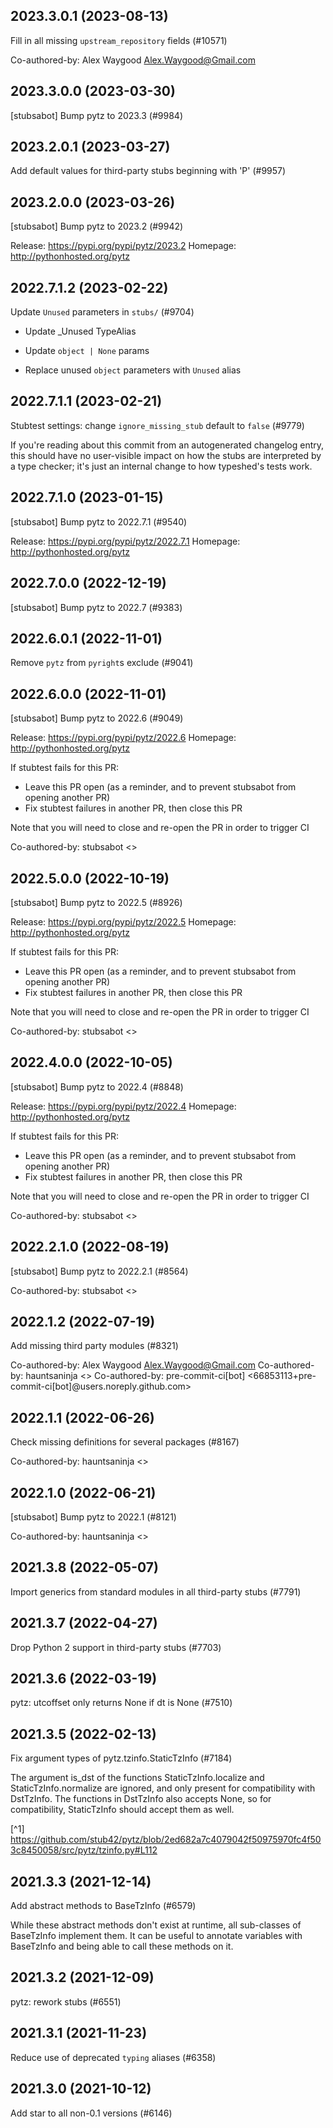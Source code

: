 ## 2023.3.0.1 (2023-08-13)

Fill in all missing `upstream_repository` fields (#10571)

Co-authored-by: Alex Waygood <Alex.Waygood@Gmail.com>

## 2023.3.0.0 (2023-03-30)

[stubsabot] Bump pytz to 2023.3 (#9984)

## 2023.2.0.1 (2023-03-27)

Add default values for third-party stubs beginning with 'P' (#9957)

## 2023.2.0.0 (2023-03-26)

[stubsabot] Bump pytz to 2023.2 (#9942)

Release: https://pypi.org/pypi/pytz/2023.2
Homepage: http://pythonhosted.org/pytz

## 2022.7.1.2 (2023-02-22)

Update `Unused` parameters in `stubs/` (#9704)

* Update _Unused TypeAlias

* Update `object | None` params

* Replace unused `object` parameters with `Unused` alias

## 2022.7.1.1 (2023-02-21)

Stubtest settings: change `ignore_missing_stub` default to `false` (#9779)

If you're reading about this commit from an autogenerated changelog entry, this should have no user-visible impact on how the stubs are interpreted by a type checker; it's just an internal change to how typeshed's tests work.

## 2022.7.1.0 (2023-01-15)

[stubsabot] Bump pytz to 2022.7.1 (#9540)

Release: https://pypi.org/pypi/pytz/2022.7.1
Homepage: http://pythonhosted.org/pytz

## 2022.7.0.0 (2022-12-19)

[stubsabot] Bump pytz to 2022.7 (#9383)

## 2022.6.0.1 (2022-11-01)

Remove `pytz` from `pyright`s exclude (#9041)

## 2022.6.0.0 (2022-11-01)

[stubsabot] Bump pytz to 2022.6 (#9049)

Release: https://pypi.org/pypi/pytz/2022.6
Homepage: http://pythonhosted.org/pytz

If stubtest fails for this PR:
- Leave this PR open (as a reminder, and to prevent stubsabot from opening another PR)
- Fix stubtest failures in another PR, then close this PR

Note that you will need to close and re-open the PR in order to trigger CI

Co-authored-by: stubsabot <>

## 2022.5.0.0 (2022-10-19)

[stubsabot] Bump pytz to 2022.5 (#8926)

Release: https://pypi.org/pypi/pytz/2022.5
Homepage: http://pythonhosted.org/pytz

If stubtest fails for this PR:
- Leave this PR open (as a reminder, and to prevent stubsabot from opening another PR)
- Fix stubtest failures in another PR, then close this PR

Note that you will need to close and re-open the PR in order to trigger CI

Co-authored-by: stubsabot <>

## 2022.4.0.0 (2022-10-05)

[stubsabot] Bump pytz to 2022.4 (#8848)

Release: https://pypi.org/pypi/pytz/2022.4
Homepage: http://pythonhosted.org/pytz

If stubtest fails for this PR:
- Leave this PR open (as a reminder, and to prevent stubsabot from opening another PR)
- Fix stubtest failures in another PR, then close this PR

Note that you will need to close and re-open the PR in order to trigger CI

Co-authored-by: stubsabot <>

## 2022.2.1.0 (2022-08-19)

[stubsabot] Bump pytz to 2022.2.1 (#8564)

Co-authored-by: stubsabot <>

## 2022.1.2 (2022-07-19)

Add missing third party modules (#8321)

Co-authored-by: Alex Waygood <Alex.Waygood@Gmail.com>
Co-authored-by: hauntsaninja <>
Co-authored-by: pre-commit-ci[bot] <66853113+pre-commit-ci[bot]@users.noreply.github.com>

## 2022.1.1 (2022-06-26)

Check missing definitions for several packages (#8167)

Co-authored-by: hauntsaninja <>

## 2022.1.0 (2022-06-21)

[stubsabot] Bump pytz to 2022.1 (#8121)

Co-authored-by: hauntsaninja <>

## 2021.3.8 (2022-05-07)

Import generics from standard modules in all third-party stubs (#7791)

## 2021.3.7 (2022-04-27)

Drop Python 2 support in third-party stubs (#7703)

## 2021.3.6 (2022-03-19)

pytz: utcoffset only returns None if dt is None (#7510)

## 2021.3.5 (2022-02-13)

Fix argument types of pytz.tzinfo.StaticTzInfo (#7184)

The argument is_dst of the functions StaticTzInfo.localize and
StaticTzInfo.normalize are ignored, and only present for compatibility with
DstTzInfo. The functions in DstTzInfo also accepts None, so for compatibility,
StaticTzInfo should accept them as well.

[^1] https://github.com/stub42/pytz/blob/2ed682a7c4079042f50975970fc4f503c8450058/src/pytz/tzinfo.py#L112

## 2021.3.3 (2021-12-14)

Add abstract methods to BaseTzInfo (#6579)

While these abstract methods don't exist at runtime, all sub-classes of
BaseTzInfo implement them. It can be useful to annotate variables with
BaseTzInfo and being able to call these methods on it.

## 2021.3.2 (2021-12-09)

pytz: rework stubs (#6551)

## 2021.3.1 (2021-11-23)

Reduce use of deprecated `typing` aliases (#6358)

## 2021.3.0 (2021-10-12)

Add star to all non-0.1 versions (#6146)

